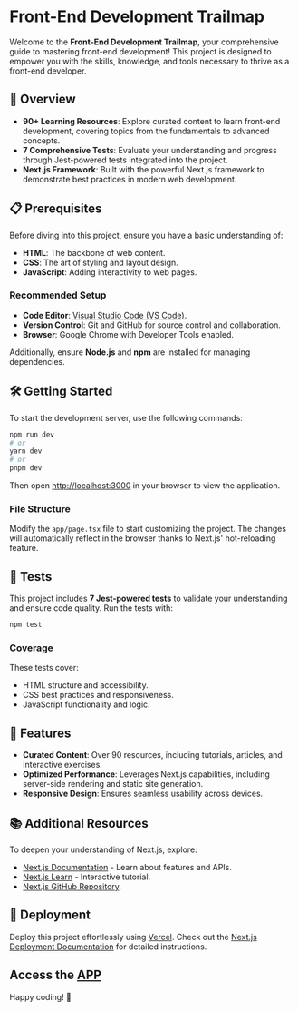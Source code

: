 
# Front-End Development Trailmap

Welcome to the **Front-End Development Trailmap**, your comprehensive guide to mastering front-end development! This project is designed to empower you with the skills, knowledge, and tools necessary to thrive as a front-end developer.

## 🚀 Overview

- **90+ Learning Resources**: Explore curated content to learn front-end development, covering topics from the fundamentals to advanced concepts.
- **7 Comprehensive Tests**: Evaluate your understanding and progress through Jest-powered tests integrated into the project.
- **Next.js Framework**: Built with the powerful Next.js framework to demonstrate best practices in modern web development.

## 📋 Prerequisites

Before diving into this project, ensure you have a basic understanding of:

- **HTML**: The backbone of web content.
- **CSS**: The art of styling and layout design.
- **JavaScript**: Adding interactivity to web pages.

### Recommended Setup

- **Code Editor**: [Visual Studio Code (VS Code)](https://code.visualstudio.com/).
- **Version Control**: Git and GitHub for source control and collaboration.
- **Browser**: Google Chrome with Developer Tools enabled.

Additionally, ensure **Node.js** and **npm** are installed for managing dependencies.

## 🛠️ Getting Started

To start the development server, use the following commands:

```bash
npm run dev
# or
yarn dev
# or
pnpm dev
```

Then open [http://localhost:3000](http://localhost:3000) in your browser to view the application.

### File Structure

Modify the `app/page.tsx` file to start customizing the project. The changes will automatically reflect in the browser thanks to Next.js' hot-reloading feature.

## 🧪 Tests

This project includes **7 Jest-powered tests** to validate your understanding and ensure code quality. Run the tests with:

```bash
npm test
```

### Coverage

These tests cover:

- HTML structure and accessibility.
- CSS best practices and responsiveness.
- JavaScript functionality and logic.

## 🌟 Features

- **Curated Content**: Over 90 resources, including tutorials, articles, and interactive exercises.
- **Optimized Performance**: Leverages Next.js capabilities, including server-side rendering and static site generation.
- **Responsive Design**: Ensures seamless usability across devices.

## 📚 Additional Resources

To deepen your understanding of Next.js, explore:

- [Next.js Documentation](https://nextjs.org/docs) - Learn about features and APIs.
- [Next.js Learn](https://nextjs.org/learn) - Interactive tutorial.
- [Next.js GitHub Repository](https://github.com/vercel/next.js).

## 🚀 Deployment

Deploy this project effortlessly using [Vercel](https://vercel.com). Check out the [Next.js Deployment Documentation](https://nextjs.org/docs/app/building-your-application/deploying) for detailed instructions.

Access the [APP](https://trail-map.vercel.app/)
---

Happy coding! 🎉
